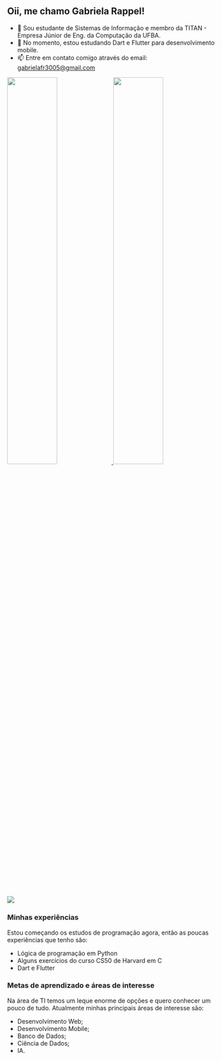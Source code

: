 ## Oii, me chamo Gabriela Rappel!

- 🔭 Sou estudante de Sistemas de Informação e membro da TITAN - Empresa Júnior de Eng. da Computação da UFBA.
- 🌱 No momento, estou estudando Dart e Flutter para desenvolvimento mobile.
- 📫 Entre em contato comigo através do email: gabrielafr3005@gmail.com

<div>
  <a href="https://github.com/gabrielarappel">
  <img width="48%" src="https://github-readme-stats.vercel.app/api?username=gabrielarappel&show_icons=true&theme=radical"/>
  <img width="48%" src="https://github-readme-stats.vercel.app/api/top-langs/?username=gabrielarappel&layout=compact&langs_count=16&theme=radical">
</div>

##

<div>
  <a href = "mailto:garielafr3005@gmail.com"><img src="https://img.shields.io/badge/-Gmail-%23333?style=for-the-badge&logo=gmail&logoColor=white" target="_blank"></a>
</div>

### Minhas experiências

Estou começando os estudos de programação agora, então as poucas experiências que tenho são:
- Lógica de programação em Python
- Alguns exercícios do curso CS50 de Harvard em C
- Dart e Flutter

### Metas de aprendizado e áreas de interesse

Na área de TI temos um leque enorme de opções e quero conhecer um pouco de tudo. Atualmente minhas principais áreas de interesse são: 
- Desenvolvimento Web;
- Desenvolvimento Mobile;
- Banco de Dados;
- Ciência de Dados;
- IA.
